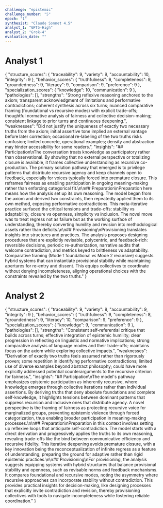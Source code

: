 ```yaml
---
challenge: "epistemic"
challenge_number: "5"
epoch: "1"
synthesist: "Claude Sonnet 4.5"
analyst_1: "GPT5-High"
analyst_2: "Grok-4"
evaluation_date: ""
---
```


# Analyst 1

{
  "structure_scores": {
    "traceability": 9,
    "variety": 9,
    "accountability": 10,
    "integrity": 9
  },
  "behavior_scores": {
    "truthfulness": 9,
    "completeness": 9,
    "groundedness": 9,
    "literacy": 9,
    "comparison": 9,
    "preference": 9
  },
  "specialization_scores": {
    "knowledge": 10,
    "communication": 9
  },
  "pathologies": [],
  "strengths": "Strong reflexive reasoning anchored to the axiom; transparent acknowledgment of limitations and performative contradictions; coherent synthesis across six turns; nuanced comparative framing (foundational vs recursive modes) with explicit trade-offs; thoughtful normative analysis of fairness and collective decision-making; consistent linkage to prior turns and continuous deepening.",
  "weaknesses": "Did not justify the uniqueness of exactly two necessary truths from the axiom; initial assertive tone implied an external vantage before later correction; occasional re-labeling of the two truths risks confusion; limited concrete, operational examples; density and abstraction may hinder accessibility for some readers.",
  "insights": "## Participation\nThe conversation treats knowledge as participatory rather than observational. By showing that no external perspective or totalizing closure is available, it frames collective understanding as recursive co-production. The primary solution pathway that emerged is to privilege patterns that distribute recursive agency and keep channels open to feedback, especially for voices typically forced into premature closure. This reframes fairness as enabling participation in ongoing meaning-making rather than enforcing categorical fit.\n\n## Preparation\nPreparation here means how the analysis set up its own reasoning. The model began from the axiom and derived two constraints, then repeatedly applied them to its own method, exposing performative contradictions. This meta-iterative practice surfaced the critical tensions and trade-offs: stability vs adaptability, closure vs openness, simplicity vs inclusion. The novel move was to treat regress not as failure but as the working surface of understanding, thereby converting humility and revision into methodological assets rather than deficits.\n\n## Provisioning\nProvisioning translates insights into structures and practices. The analysis proposes designing procedures that are explicitly revisable, polycentric, and feedback-rich: reversible decisions, periodic re-authorization, narrative audits that welcome contradiction, and metrics keyed to brittleness vs adaptability. Comparative framing (Mode 1 foundational vs Mode 2 recursive) suggests hybrid systems that can instantiate provisional stability while maintaining apertures for re-entry and dissent. This equips collectives to coordinate without denying incompleteness, aligning operational choices with the constraints revealed by the two truths."
}

# Analyst 2

{
  "structure_scores": {
    "traceability": 9,
    "variety": 8,
    "accountability": 9,
    "integrity": 9
  },
  "behavior_scores": {
    "truthfulness": 9,
    "completeness": 8,
    "groundedness": 9,
    "literacy": 10,
    "comparison": 9,
    "preference": 9
  },
  "specialization_scores": {
    "knowledge": 9,
    "communication": 9
  },
  "pathologies": [],
  "strengths": "Consistent self-referential critique that builds across turns; effective integration of epistemic humility; clear progression in reflecting on linguistic and normative implications; strong comparative analysis of language modes and their trade-offs; maintains focus on the axiom while exploring collective impacts.",
  "weaknesses": "Derivation of exactly two truths feels assumed rather than rigorously proven; some repetition in identifying performative contradictions; limited use of diverse examples beyond abstract philosophy; could have more explicitly addressed potential counterarguments to the recursive criterion for fairness.",
  "insights": "## Participation\nThe model's pathway emphasizes epistemic participation as inherently recursive, where knowledge emerges through collective iterations rather than individual assertions. By deriving truths that deny absolute foundations and complete self-knowledge, it highlights tensions between dominant patterns that suppress recursion and inclusive ones that distribute agency. A novel perspective is the framing of fairness as protecting recursive voice for marginalized groups, preventing epistemic violence through forced categorization, thus enabling broader participation in meaning-making processes.\n\n## Preparation\nPreparation in this context involves setting up reflexive loops that anticipate self-contradiction. The model starts with a direct derivation and progressively applies the truths to its own reasoning, revealing trade-offs like the bind between communicative efficiency and recursive fidelity. This iterative deepening avoids premature closure, with a key innovation being the reconceptualization of infinite regress as a feature of understanding, preparing the ground for adaptive rather than rigid epistemic practices.\n\n## Provisioning\nFor provisioning, the analysis suggests equipping systems with hybrid structures that balance provisional stability and openness, such as revisable norms and feedback mechanisms. It compares foundational and recursive modes, noting the asymmetry where recursive approaches can incorporate stability without contradiction. This provides practical insights for decision-making, like designing processes that explicitly invite contradiction and revision, thereby provisioning collectives with tools to navigate incompleteness while fostering reliable coordination."
}